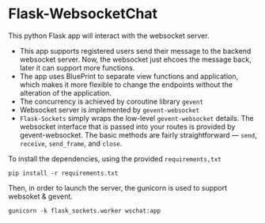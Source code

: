 # Flask-WebsocketChat

This python Flask app will interact with the websocket server.

* This app supports registered users send their message to the backend websocket server. Now, the websocket just ehcoes the message back, later it can support more functions.
* The app uses BluePrint to separate view functions and application, which makes it more flexible to change the endpoints without
the alteration of the application.
* The concurrency is achieved by coroutine library ``gevent``
* Websocket server is implemented by ``gevent-websocket``
* ``Flask-Sockets`` simply wraps the low-level ``gevent-websocket`` details. 
The websocket interface that is passed into your routes is provided by gevent-websocket. The basic methods are fairly straightforward — ``send``, ``receive``, ``send_frame``, and ``close``.

To install the dependencies, using the provided ``requirements,txt``
```
pip install -r requirements.txt
```

Then, in order to launch the server, the gunicorn is used to support websoket & gevent.
```
gunicorn -k flask_sockets.worker wschat:app
```
